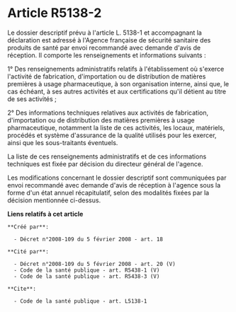 # Article R5138-2

Le dossier descriptif prévu à l'article L. 5138-1 et accompagnant la déclaration est adressé à l'Agence française de sécurité
sanitaire des produits de santé par envoi recommandé avec demande d'avis de réception. Il comporte les renseignements et
informations suivants : 

1° Des renseignements administratifs relatifs à l'établissement où s'exerce l'activité de fabrication, d'importation ou de
distribution de matières premières à usage pharmaceutique, à son organisation interne, ainsi que, le cas échéant, à ses
autres activités et aux certifications qu'il détient au titre de ses activités ; 

2° Des informations techniques relatives aux activités de fabrication, d'importation ou de distribution des matières
premières à usage pharmaceutique, notamment la liste de ces activités, les locaux, matériels, procédés et système d'assurance
de la qualité utilisés pour les exercer, ainsi que les sous-traitants éventuels. 

La liste de ces renseignements administratifs et de ces informations techniques est fixée par décision du directeur général
de l'agence. 

Les modifications concernant le dossier descriptif sont communiquées par envoi recommandé avec demande d'avis de réception à
l'agence sous la forme d'un état annuel récapitulatif, selon des modalités fixées par la décision mentionnée ci-dessus.

**Liens relatifs à cet article**

	**Créé par**:

	  - Décret n°2008-109 du 5 février 2008 - art. 18

	**Cité par**:

	  - Décret n°2008-109 du 5 février 2008 - art. 20 (V)
	  - Code de la santé publique - art. R5438-1 (V)
	  - Code de la santé publique - art. R5438-3 (V)

	**Cite**:

	  - Code de la santé publique - art. L5138-1
